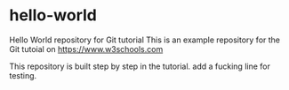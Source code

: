 # hello-world
Hello World repository for Git tutorial
This is an example repository for the Git tutoial on https://www.w3schools.com

This repository is built step by step in the tutorial.
add a fucking line for testing.
